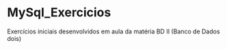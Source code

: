 # MySql_Exercicios
Exercícios iniciais desenvolvidos em aula da matéria BD II (Banco de Dados dois)
